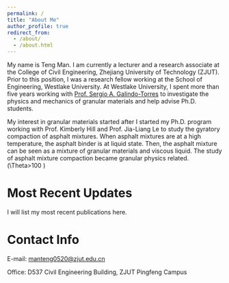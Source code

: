 ```yaml
---
permalink: /
title: "About Me"
author_profile: true
redirect_from: 
  - /about/
  - /about.html
---
```


My name is Teng Man. I am currently a lecturer and a research associate at the College of Civil Engineering, Zhejiang University of Technology (ZJUT). Prior to this position, I was a research fellow working at the School of Engineering, Westlake University. At Westlake University, I spent more than five years working with [Prof. Sergio A. Galindo-Torres](https://m3.westlake.edu.cn/) to investigate the physics and mechanics of granular materials and help advise Ph.D. students. 

My interest in granular materials started after I started my Ph.D. program working with Prof. Kimberly Hill and Prof. Jia-Liang Le to study the gyratory compaction of asphalt mixtures. When asphalt mixtures are at a high temperature, the asphalt binder is at liquid state. Then, the asphalt mixture can be seen as a mixture of granular materials and viscous liquid. The study of asphalt mixture compaction became granular physics related. \(\Theta>100 \)

Most Recent Updates
======
I will list my most recent publications here.

Contact Info
======
E-mail: [manteng0520@zjut.edu.cn](mailto:manteng0520@zjut.edu.cn)

Office: D537 Civil Engineering Building, ZJUT Pingfeng Campus
